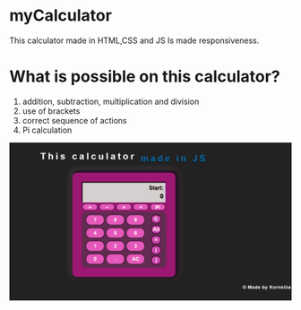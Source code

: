 # myCalculator
This calculator made in HTML,CSS and JS
Is made responsiveness. 

# What is possible on this calculator?

1. addition, subtraction, multiplication and division 
1. use of brackets
1. correct sequence of actions
1. Pi calculation


![project image](https://github.com/Korneliia08/myCalculator/blob/master/assets/images/calculator.png)
